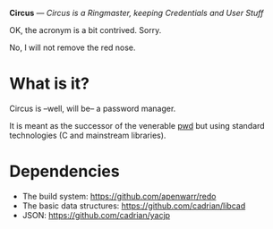 **Circus** — *Circus is a Ringmaster, keeping Credentials and User Stuff*

OK, the acronym is a bit contrived. Sorry.

No, I will not remove the red nose.

# What is it?

Circus is –well, will be– a password manager.

It is meant as the successor of the venerable
[pwd](https://github.com/cadrian/pwd/) but using standard technologies
(C and mainstream libraries).

# Dependencies

* The build system: https://github.com/apenwarr/redo
* The basic data structures: https://github.com/cadrian/libcad
* JSON: https://github.com/cadrian/yacjp
